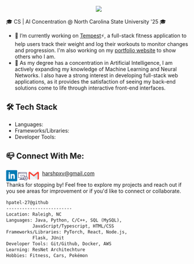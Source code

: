 <p align="center">
  <img src="https://capsule-render.vercel.app/api?type=waving&color=614a9b&height=250&section=header&text=Hi,%20I'm%20Harsh%20Patel!&fontSize=60" />
</p>

🎓 CS | AI Concentration @ North Carolina State University '25 🎓
- 🔭 I’m currently working on [Tempest](https://github.com/hpatel-27/Tempest-Fitness)⚡, a full-stack fitness application to help users track their weight and log their workouts to monitor changes and progression. I'm also working on my [portfolio website](https://hpatel-27.github.io/) to show others who I am.
- 🌱 As my degree has a concentration in Artificial Intelligence, I am actively expanding my knowledge of Machine Learning and Neural Networks. I also have a strong interest in developing full-stack web applications, as it provides the satisfaction of seeing my back-end solutions come to life through interactive front-end interfaces.
## 🛠️ Tech Stack
- Languages:
- Frameworks/Libraries:
- Developer Tools:

## 📪 Connect With Me:
<img align="left" alt="LinkedIn" width="30px" src="./assets/linkedin_icon.png" /> <img align="left" alt="Website" width="30px" src="./assets/website_icon.png" /> <img align="left" alt="Email" width="30px" src="./assets/gmail_icon.png" />   harshpxv@gmail.com

Thanks for stopping by! Feel free to explore my projects and reach out if you see areas for improvement or if you'd like to connect or collaborate.
```
hpatel-27@github
-------------------------
Location: Raleigh, NC
Languages: Java, Python, C/C++, SQL (MySQL),
          JavaScript/Typescript, HTML/CSS
Frameworks/Libraries: PyTorch, React, Node.js,
          Flask, JUnit
Developer Tools: Git/Github, Docker, AWS
Learning: ResNet Architechture
Hobbies: Fitness, Cars, Pokémon
```

